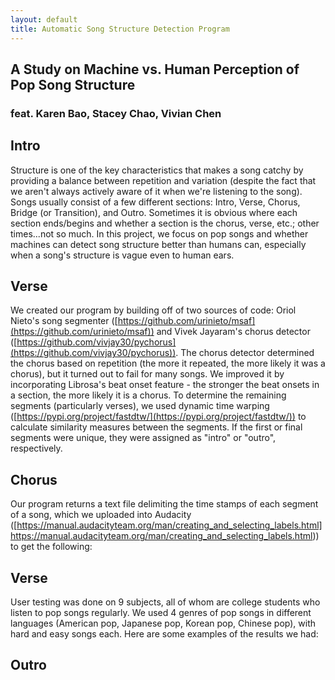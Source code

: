 ```yaml
---
layout: default
title: Automatic Song Structure Detection Program
---
```

## A Study on Machine vs. Human Perception of Pop Song Structure

### feat. Karen Bao, Stacey Chao, Vivian Chen <br/>


## Intro 

Structure is one of the key characteristics that makes a song catchy by providing a balance between repetition and variation (despite the fact that we aren't always actively aware of it when we're listening to the song). Songs usually consist of a few different sections: Intro, Verse, Chorus, Bridge (or Transition), and Outro. Sometimes it is obvious where each section ends/begins and whether a section is the chorus, verse, etc.; other times...not so much. In this project, we focus on pop songs and whether machines can detect song structure better than humans can, especially when a song's structure is vague even to human ears. 


## Verse

We created our program by building off of two sources of code: Oriol Nieto's song segmenter ([https://github.com/urinieto/msaf](https://github.com/urinieto/msaf)) and Vivek Jayaram's chorus detector ([https://github.com/vivjay30/pychorus](https://github.com/vivjay30/pychorus)). The chorus detector determined the chorus based on repetition (the more it repeated, the more likely it was a chorus), but it turned out to fail for many songs. We improved it by incorporating Librosa's beat onset feature - the stronger the beat onsets in a section, the more likely it is a chorus. To determine the remaining segments (particularly verses), we used dynamic time warping ([https://pypi.org/project/fastdtw/](https://pypi.org/project/fastdtw/)) to calculate similarity measures between the segments. If the first or final segments were unique, they were assigned as "intro" or "outro", respectively.


## Chorus
Our program returns a text file delimiting the time stamps of each segment of a song, which we uploaded into Audacity ([https://manual.audacityteam.org/man/creating_and_selecting_labels.html]https://manual.audacityteam.org/man/creating_and_selecting_labels.html)) to get the following: 


## Verse
User testing was done on 9 subjects, all of whom are college students who listen to pop songs regularly. We used 4 genres of pop songs in different languages (American pop, Japanese pop, Korean pop, Chinese pop), with hard and easy songs each. Here are some examples of the results we had:


## Outro
